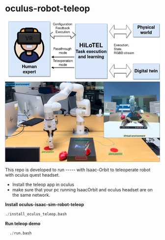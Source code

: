 # oculus-robot-teleop
![System Diagram](diagram_masked.png)
![Experimental setup](exp_eval_hilo.png)

This repo is developed to run ----- with Isaac-Orbit to teleoperate robot with oculus quest headset.
- Install the teleop app in oculus
- make sure that your pc running IsaacOrbit and oculus headset are on the same network.
  
**Install oculus-isaac-sim-robot-teleop**
  ```python
  ./install_oculus_teleop.bash
  ```
**Run teleop demo**
```python
  ./run.bash
```

